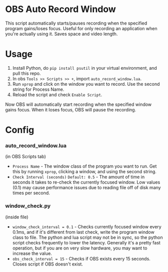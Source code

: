 # OBS Auto Record Window

This script automatically starts/pauses recording when the specified program gains/loses focus. Useful for only recording an application when you're actually using it. Saves space and video length.

# Usage

1. Install Python, do `pip install psutil` in your virtual environment, and pull this repo.
2. In obs `Tools >> Scripts >> +`, import `auto_record_window.lua`.
3. Run `xprop` and click on the window you want to record. Use the second string for Process Name.
4. Reload the script and check `Enable Script`.

Now OBS will automatically start recording when the specified window gains focus. When it loses focus, OBS will pause the recording.

# Config
### auto_record_window.lua
(in OBS Scripts tab)  
- `Process Name` - The window class of the program you want to run. Get this by running `xprop`, clicking a window, and using the second string.
- `Check Interval (seconds)` `Default: 0.5` - The amount of time in seconds it takes to re-check the currently focused window. Low values (0.1) may cause performance issues due to reading file off of disk many times per second.

### window_check.py
(inside file)  
- `window_check_interval = 0.1` - Checks currently focused window every 0.1ms, and if it's different from last check, write the program window class to file. The python and lua script may not be in sync, so the python script checks frequently to lower the latency. Generally it's a pretty fast operation, but if you are on very slow hardware, you may want to increase the value.
- `obs_check_interval = 15` - Checks if OBS exists every 15 seconds. Closes script if OBS doesn't exist.

